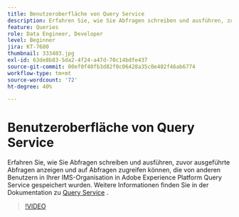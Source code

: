 ```yaml
---
title: Benutzeroberfläche von Query Service
description: Erfahren Sie, wie Sie Abfragen schreiben und ausführen, zuvor ausgeführte Abfragen anzeigen und auf Abfragen zugreifen können, die von anderen Benutzern in Ihrer IMS-Organisation im Abfrage-Service von Adobe Experience Platform gespeichert wurden.
feature: Queries
role: Data Engineer, Developer
level: Beginner
jira: KT-7680
thumbnail: 333403.jpg
exl-id: 63de8b83-5da2-4f24-a47d-70c14bdfe437
source-git-commit: 00ef0f40fb3d82f0c06428a35c0e402f46ab6774
workflow-type: tm+mt
source-wordcount: '72'
ht-degree: 40%

---
```


# Benutzeroberfläche von Query Service

Erfahren Sie, wie Sie Abfragen schreiben und ausführen, zuvor ausgeführte Abfragen anzeigen und auf Abfragen zugreifen können, die von anderen Benutzern in Ihrer IMS-Organisation in Adobe Experience Platform Query Service gespeichert wurden. Weitere Informationen finden Sie in der Dokumentation zu [Query Service](https://experienceleague.adobe.com/docs/experience-platform/query/home.html?lang=de) .

>[!VIDEO](https://video.tv.adobe.com/v/333403?learn=on)
